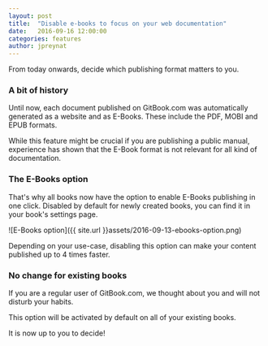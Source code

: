 ```yaml
---
layout: post
title:  "Disable e-books to focus on your web documentation"
date:   2016-09-16 12:00:00
categories: features
author: jpreynat
---
```


From today onwards, decide which publishing format matters to you.

<!-- more -->

### A bit of history

Until now, each document published on GitBook.com was automatically generated as a website and as E-Books.
These include the PDF, MOBI and EPUB formats.

While this feature might be crucial if you are publishing a public manual, experience has shown that the E-Book format is not relevant for all kind of documentation.

### The E-Books option

That's why all books now have the option to enable E-Books publishing in one click.
Disabled by default for newly created books, you can find it in your book's settings page.

![E-Books option]({{ site.url }}assets/2016-09-13-ebooks-option.png)

Depending on your use-case, disabling this option can make your content published up to 4 times faster.

### No change for existing books

If you are a regular user of GitBook.com, we thought about you and will not disturb your habits.

This option will be activated by default on all of your existing books.

It is now up to you to decide!
